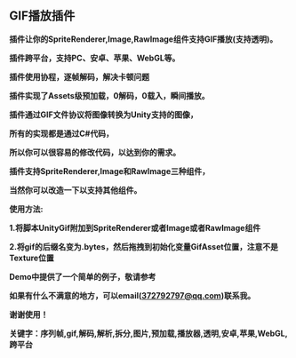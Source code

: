 ## **GIF播放插件**

**插件让你的SpriteRenderer,Image,RawImage组件支持GIF播放(支持透明)。**

**插件跨平台，支持PC、安卓、苹果、WebGL等。**

**插件使用协程，逐帧解码，解决卡顿问题**

**插件实现了Assets级预加载，0解码，0载入，瞬间播放。**



**插件通过GIF文件协议将图像转换为Unity支持的图像，**

**所有的实现都是通过C#代码，**

**所以你可以很容易的修改代码，以达到你的需求。**



**插件支持SpriteRenderer,Image和RawImage三种组件，**

**当然你可以改造一下以支持其他组件。**



**使用方法:**

**1.将脚本UnityGif附加到SpriteRenderer或者Image或者RawImage组件**

**2.将gif的后缀名变为.bytes，然后拖拽到初始化变量GifAsset位置，注意不是Texture位置**

**Demo中提供了一个简单的例子，敬请参考**



**如果有什么不满意的地方，可以email(372792797@qq.com)联系我。**

**谢谢使用！**



**关键字：序列帧,gif,解码,解析,拆分,图片,预加载,播放器,透明,安卓,苹果,WebGL,跨平台**

